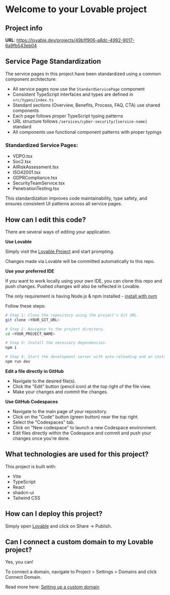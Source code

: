 # Welcome to your Lovable project

## Project info

**URL**: https://lovable.dev/projects/49b1f906-a8dc-4992-9017-6a9fb543eb04

## Service Page Standardization

The service pages in this project have been standardized using a common component architecture:

- All service pages now use the `StandardServicePage` component
- Consistent TypeScript interfaces and types are defined in `src/types/index.ts`
- Standard sections (Overview, Benefits, Process, FAQ, CTA) use shared components
- Each page follows proper TypeScript typing patterns
- URL structure follows `/services/cyber-security/[service-name]` standard
- All components use functional component patterns with proper typings

### Standardized Service Pages:
- VDPO.tsx
- Soc2.tsx 
- AIRiskAssessment.tsx
- ISO42001.tsx
- GDPRCompliance.tsx
- SecurityTeamService.tsx
- PenetrationTesting.tsx

This standardization improves code maintainability, type safety, and ensures consistent UI patterns across all service pages.

## How can I edit this code?

There are several ways of editing your application.

**Use Lovable**

Simply visit the [Lovable Project](https://lovable.dev/projects/49b1f906-a8dc-4992-9017-6a9fb543eb04) and start prompting.

Changes made via Lovable will be committed automatically to this repo.

**Use your preferred IDE**

If you want to work locally using your own IDE, you can clone this repo and push changes. Pushed changes will also be reflected in Lovable.

The only requirement is having Node.js & npm installed - [install with nvm](https://github.com/nvm-sh/nvm#installing-and-updating)

Follow these steps:

```sh
# Step 1: Clone the repository using the project's Git URL.
git clone <YOUR_GIT_URL>

# Step 2: Navigate to the project directory.
cd <YOUR_PROJECT_NAME>

# Step 3: Install the necessary dependencies.
npm i

# Step 4: Start the development server with auto-reloading and an instant preview.
npm run dev
```

**Edit a file directly in GitHub**

- Navigate to the desired file(s).
- Click the "Edit" button (pencil icon) at the top right of the file view.
- Make your changes and commit the changes.

**Use GitHub Codespaces**

- Navigate to the main page of your repository.
- Click on the "Code" button (green button) near the top right.
- Select the "Codespaces" tab.
- Click on "New codespace" to launch a new Codespace environment.
- Edit files directly within the Codespace and commit and push your changes once you're done.

## What technologies are used for this project?

This project is built with:

- Vite
- TypeScript
- React
- shadcn-ui
- Tailwind CSS

## How can I deploy this project?

Simply open [Lovable](https://lovable.dev/projects/49b1f906-a8dc-4992-9017-6a9fb543eb04) and click on Share -> Publish.

## Can I connect a custom domain to my Lovable project?

Yes, you can!

To connect a domain, navigate to Project > Settings > Domains and click Connect Domain.

Read more here: [Setting up a custom domain](https://docs.lovable.dev/tips-tricks/custom-domain#step-by-step-guide)
